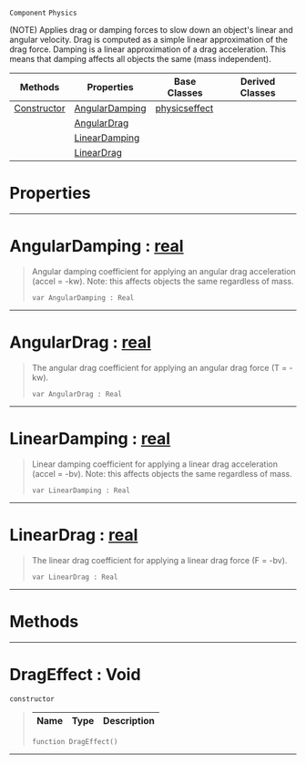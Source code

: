  `Component` `Physics`



(NOTE) Applies drag or damping forces to slow down an object's linear and angular velocity. Drag is computed as a simple linear approximation of the drag force. Damping is a linear approximation of a drag acceleration. This means that damping affects all objects the same (mass independent).

|Methods|Properties|Base Classes|Derived Classes|
|---|---|---|---|
|[ Constructor](https://github.com/ZilchEngine/ZilchDocs/blob/master/code_reference/class_reference/drageffect.md#drageffect-void)|[ AngularDamping](https://github.com/ZilchEngine/ZilchDocs/blob/master/code_reference/class_reference/drageffect.md#angulardamping-zilch-engi)|[physicseffect](https://github.com/ZilchEngine/ZilchDocs/blob/master/code_reference/class_reference/physicseffect.md)| |
| |[ AngularDrag](https://github.com/ZilchEngine/ZilchDocs/blob/master/code_reference/class_reference/drageffect.md#angulardrag-zilch-engine)| | |
| |[ LinearDamping](https://github.com/ZilchEngine/ZilchDocs/blob/master/code_reference/class_reference/drageffect.md#lineardamping-zilch-engin)| | |
| |[ LinearDrag](https://github.com/ZilchEngine/ZilchDocs/blob/master/code_reference/class_reference/drageffect.md#lineardrag-zilch-engine-d)| | |


 #  Properties


---  
 #  AngularDamping : [real](https://github.com/ZilchEngine/ZilchDocs/blob/master/code_reference/nada_base_types/real.md)

> Angular damping coefficient for applying an angular drag acceleration (accel = -kw). Note: this affects objects the same regardless of mass.
> ``` lang=cpp, name=Nada
> var AngularDamping : Real


---  
 #  AngularDrag : [real](https://github.com/ZilchEngine/ZilchDocs/blob/master/code_reference/nada_base_types/real.md)

> The angular drag coefficient for applying an angular drag force (T = -kw).
> ``` lang=cpp, name=Nada
> var AngularDrag : Real


---  
 #  LinearDamping : [real](https://github.com/ZilchEngine/ZilchDocs/blob/master/code_reference/nada_base_types/real.md)

> Linear damping coefficient for applying a linear drag acceleration (accel = -bv). Note: this affects objects the same regardless of mass.
> ``` lang=cpp, name=Nada
> var LinearDamping : Real


---  
 #  LinearDrag : [real](https://github.com/ZilchEngine/ZilchDocs/blob/master/code_reference/nada_base_types/real.md)

> The linear drag coefficient for applying a linear drag force (F = -bv).
> ``` lang=cpp, name=Nada
> var LinearDrag : Real


---  
 #  Methods


---  
 #  DragEffect : Void

 `constructor`

> 
> |Name|Type|Description|
> |---|---|---|
> ``` lang=cpp, name=Nada
> function DragEffect()
> ``` 


---  
 

 